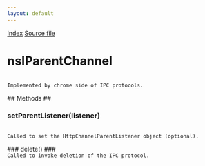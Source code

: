 ```yaml
---
layout: default
---
```

<div id='links'><a href="../index.html">Index</a>
<a href="http://dxr.mozilla.org/mozilla-central/source/netwerk/base/public/nsIParentChannel.idl">Source file</a>
</div>

# nsIParentChannel #
<code>  
Implemented by chrome side of IPC protocols.  
  
</code>
## Methods ##

### setParentListener(listener) ###
<code>  
Called to set the HttpChannelParentListener object (optional).  
  
</code>
### delete() ###
<code>  
Called to invoke deletion of the IPC protocol.  
  
</code>